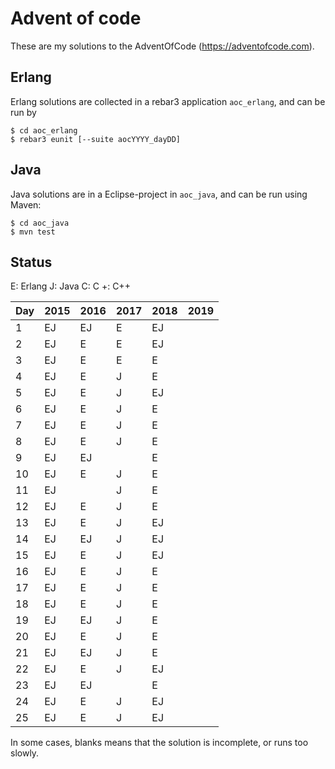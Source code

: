 # Advent of code

These are my solutions to the AdventOfCode (https://adventofcode.com).

## Erlang

Erlang solutions are collected in a rebar3 application `aoc_erlang`, and
can be run by

```
$ cd aoc_erlang
$ rebar3 eunit [--suite aocYYYY_dayDD]
```

## Java

Java solutions are in a Eclipse-project in `aoc_java`, and can be run using Maven:

```
$ cd aoc_java
$ mvn test
```

## Status

E:   Erlang
J:   Java
C:   C
+:   C++

Day  | 2015 | 2016 | 2017 | 2018 | 2019
-----|------|------|------|------|------
1    | EJ   | EJ   | E    | EJ   |
2    | EJ   | E    | E    | EJ   |
3    | EJ   | E    | E    | E    |
4    | EJ   | E    |  J   | E    |
5    | EJ   | E    |  J   | EJ   |
6    | EJ   | E    |  J   | E    |
7    | EJ   | E    |  J   | E    |
8    | EJ   | E    |  J   | E    |
9    | EJ   | EJ   |      | E    |
10   | EJ   | E    |  J   | E    |
11   | EJ   |      |  J   | E    |
12   | EJ   | E    |  J   | E    |
13   | EJ   | E    |  J   | EJ   |
14   | EJ   | EJ   |  J   | EJ   |
15   | EJ   | E    |  J   | EJ   |
16   | EJ   | E    |  J   | E    |
17   | EJ   | E    |  J   | E    |
18   | EJ   | E    |  J   | E    |
19   | EJ   | EJ   |  J   | E    |
20   | EJ   | E    |  J   | E    |
21   | EJ   | EJ   |  J   | E    |
22   | EJ   | E    |  J   | EJ   |
23   | EJ   | EJ   |      | E    |
24   | EJ   | E    |  J   | EJ   |
25   | EJ   | E    |  J   | EJ   |

In some cases, blanks means that the solution is incomplete, or runs
too slowly.
